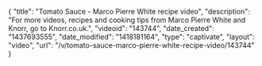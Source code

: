 {
    "title": "Tomato Sauce - Marco Pierre White recipe video",
    "description": "For more videos, recipes and cooking tips from Marco Pierre White and Knorr, go to Knorr.co.uk.",
    "videoid": "143744",
    "date_created": "1437693555",
    "date_modified": "1418181164",
    "type": "captivate",
    "layout": "video",
    "url": "\/v\/tomato-sauce-marco-pierre-white-recipe-video\/143744"
}